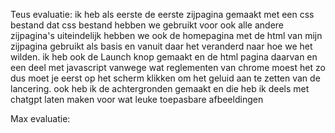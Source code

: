Teus evaluatie:
ik heb als eerste de eerste zijpagina gemaakt met een css bestand dat css bestand hebben we gebruikt voor ook alle andere zijpagina's 
uiteindelijk hebben we ook de homepagina met de html van mijn zijpagina gebruikt als basis en vanuit daar het veranderd naar hoe we het wilden.
ik heb ook de Launch knop gemaakt en de html pagina daarvan en een deel met javascript vanwege wat reglementen van chrome moest het zo dus moet je eerst op het scherm klikken om het geluid aan te zetten van de lancering.
ook heb ik de achtergronden gemaakt en die heb ik deels met chatgpt laten maken voor wat leuke toepasbare afbeeldingen

Max evaluatie:
